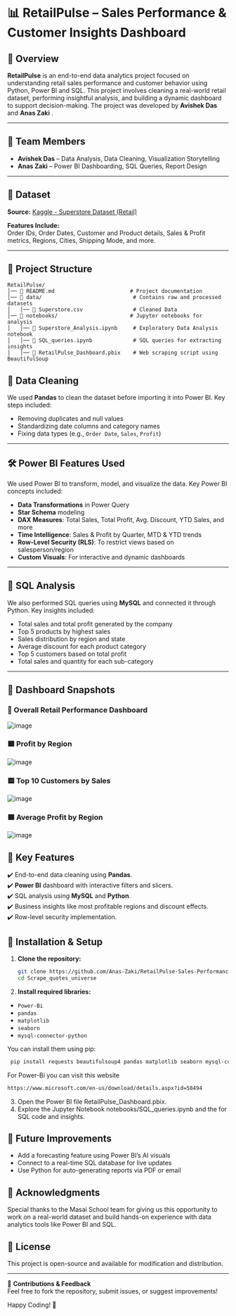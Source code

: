 # 📊 RetailPulse – Sales Performance & Customer Insights Dashboard

## 📝 Overview

**RetailPulse** is an end-to-end data analytics project focused on understanding retail sales performance and customer behavior using Python, Power BI and SQL. This project involves cleaning a real-world retail dataset, performing insightful analysis, and building a dynamic dashboard to support decision-making. The project was developed by **Avishek Das** and **Anas Zaki** .

---

## 👥 Team Members

- **Avishek Das** – Data Analysis, Data Cleaning, Visualization Storytelling
- **Anas Zaki** – Power BI Dashboarding, SQL Queries, Report Design

---
## 🧾 Dataset      
**Source:** [Kaggle - Superstore Dataset (Retail)](https://www.kaggle.com/datasets/vivek468/superstore-dataset-final)

**Features Include:**         
Order IDs, Order Dates, Customer and Product details, Sales & Profit metrics, Regions, Cities, Shipping Mode, and more.

---
## 📁 Project Structure
```
RetailPulse/
│── 📄 README.md                        # Project documentation
│── 📂 data/                             # Contains raw and processed datasets
│   │── 📄 Superstore.csv                # Cleaned Data
│── 📂 notebooks/                       # Jupyter notebooks for analysis
│   │── 📄 Superstore_Analysis.ipynb     # Exploratory Data Analysis notebook
│   │── 📄 SQL_queries.ipynb             # SQL queries for extracting insights
│   │── 📄 RetailPulse_Dashboard.pbix    # Web scraping script using BeautifulSoup
```

## 🧹 Data Cleaning

We used **Pandas** to clean the dataset before importing it into Power BI. Key steps included:
- Removing duplicates and null values
- Standardizing date columns and category names
- Fixing data types (e.g., `Order Date`, `Sales`, `Profit`)

---

## 🛠️ Power BI Features Used

We used Power BI to transform, model, and visualize the data. Key Power BI concepts included:

- **Data Transformations** in Power Query
- **Star Schema** modeling
- **DAX Measures**: Total Sales, Total Profit, Avg. Discount, YTD Sales, and more
- **Time Intelligence**: Sales & Profit by Quarter, MTD & YTD trends
- **Row-Level Security (RLS)**: To restrict views based on salesperson/region
- **Custom Visuals**: For interactive and dynamic dashboards

---

## 🧠 SQL Analysis

We also performed SQL queries using **MySQL** and connected it through Python. Key insights included:

- Total sales and total profit generated by the company
- Top 5 products by highest sales
- Sales distribution by region and state
- Average discount for each product category
- Top 5 customers based on total profit
- Total sales and quantity for each sub-category

---

## 📸 Dashboard Snapshots

### 🔹 Overall Retail Performance Dashboard
![image](https://github.com/user-attachments/assets/f3a3d3f9-fb7e-4583-91cf-612396b68500)


### 🟩 Profit by Region  
![image](https://github.com/user-attachments/assets/93c2e2f2-cae1-44bd-8019-e1711163f370)

### 🟨 Top 10 Customers by Sales  
![image](https://github.com/user-attachments/assets/6f81a3ec-da36-4213-9627-808cca1ada03)


### 🟦 Average Profit by Region
![image](https://github.com/user-attachments/assets/123fe260-55ff-42b0-a8af-0be596560dd0)

## 📌 Key Features
✔️ End-to-end data cleaning using **Pandas**.         
✔️ **Power BI** dashboard with interactive filters and slicers.         
✔️ SQL analysis using **MySQL** and **Python**.         
✔️ Business insights like most profitable regions and discount effects.         
✔️ Row-level security implementation.

## 🔧 Installation & Setup
1. **Clone the repository:**
   ```bash
   git clone https://github.com/Anas-Zaki/RetailPulse-Sales-Performance-Customer-Insights-Dashboard.git
   cd Scrape_quotes_universe
   ```
2. **Install required libraries:**
- `Power-Bi`
- `pandas`
- `matplotlib`
- `seaborn`
- `mysql-connector-python`

You can install them using pip:
 ```bash
  pip install requests beautifulsoup4 pandas matplotlib seaborn mysql-connector-python
   ```
For Power-Bi you can visit this website 
```bash
https://www.microsoft.com/en-us/download/details.aspx?id=58494
```
3. Open the Power BI file RetailPulse_Dashboard.pbix.
4. Explore the Jupyter Notebook notebooks/SQL_queries.ipynb and the for SQL code and insights.

## 🔮 Future Improvements
- Add a forecasting feature using Power BI’s AI visuals
- Connect to a real-time SQL database for live updates
- Use Python for auto-generating reports via PDF or email

## 💬 Acknowledgments
Special thanks to the Masai School team for giving us this opportunity to work on a real-world dataset and build hands-on experience with data analytics tools like Power BI and SQL.

## 📜 License
This project is open-source and available for modification and distribution.

---

📩 **Contributions & Feedback**         
Feel free to fork the repository, submit issues, or suggest improvements!


Happy Coding! 🚀



